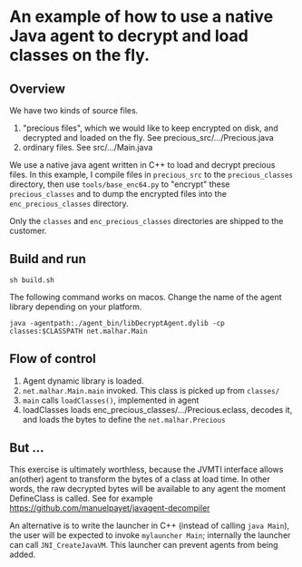 # An example of how to use a native Java agent to decrypt and load classes on the fly.

## Overview

We have two kinds of source files.

  1. "precious files", which we would like to keep encrypted on disk, and decrypted and loaded on the fly.  See precious_src/.../Precious.java
  2. ordinary files. See src/.../Main.java

We use a native java agent written in C++ to load and decrypt precious files. In this example, I compile files in `precious_src` to the `precious_classes` directory, then use `tools/base_enc64.py` to "encrypt" these `precious_classes` and to dump the encrypted files into the `enc_precious_classes` directory.

Only the `classes` and `enc_precious_classes` directories are shipped to the customer.

## Build and run

    sh build.sh

The following command works on macos. Change the name of the agent library depending on your platform.

    java -agentpath:./agent_bin/libDecryptAgent.dylib -cp classes:$CLASSPATH net.malhar.Main

## Flow of control

1. Agent dynamic library is loaded.
2. `net.malhar.Main.main` invoked. This class is picked up from `classes/`
3. `main` calls `loadClasses()`, implemented in agent
4. loadClasses loads enc_precious_classes/.../Precious.eclass, decodes it, and loads the bytes to define the `net.malhar.Precious`


## But ...

This exercise is ultimately worthless, because the JVMTI interface allows an(other) agent to transform the bytes of a class at load time. In other words, the raw decrypted bytes will be available to any agent the moment DefineClass is called. See for example https://github.com/manuelpayet/javagent-decompiler

An alternative is to write the launcher in C++ (instead of calling `java Main`), the user will be expected to invoke `mylauncher Main`; internally the launcher can call `JNI_CreateJavaVM`. This launcher can prevent agents from being added.


